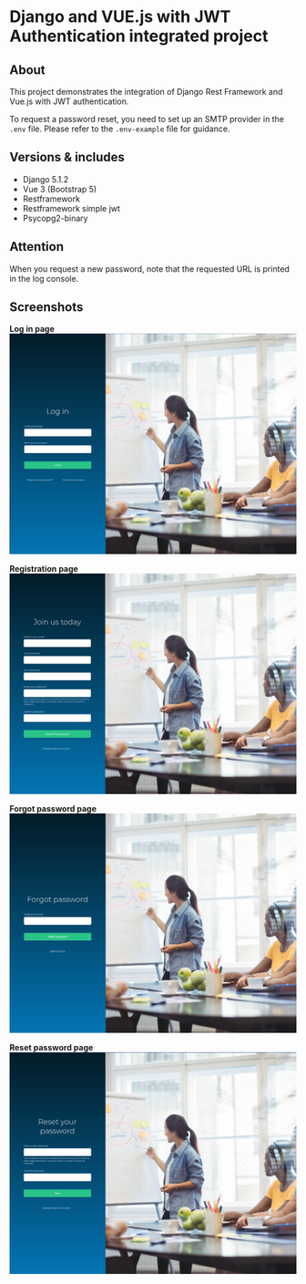 # Django and VUE.js with JWT Authentication integrated project

## About
This project demonstrates the integration of Django Rest Framework and Vue.js with JWT authentication.

To request a password reset, you need to set up an SMTP provider in the <code>.env</code> file. Please refer to the <code>.env-example</code> file for guidance.

## Versions & includes
- Django 5.1.2
- Vue 3 (Bootstrap 5)
- Restframework
- Restframework simple jwt
- Psycopg2-binary

## Attention
When you request a new password, note that the requested URL is printed in the log console.

## Screenshots
**Log in page**
![screenshot login page](https://github.com/zlaja-billund/django-vue-auth/blob/main/git-media/login.png)

**Registration page**
![screenshot registration page](https://github.com/zlaja-billund/django-vue-auth/blob/main/git-media/registration_page.png)

**Forgot password page**
![screenshot forgot password page](https://github.com/zlaja-billund/django-vue-auth/blob/main/git-media/forgot-password.png)

**Reset password page**
![screenshot reset password page](https://github.com/zlaja-billund/django-vue-auth/blob/main/git-media/reset-password.png)

